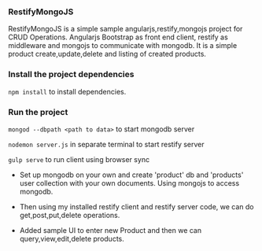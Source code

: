 ### RestifyMongoJS

RestifyMongoJS is a  simple sample angularjs,restify,mongojs project for CRUD Operations. Angularjs Bootstrap as front end client, restify as middleware and mongojs to communicate with mongodb. It is a simple product create,update,delete and listing of created products.

### Install the project dependencies
`npm install` to install dependencies.

### Run the project
`mongod --dbpath <path to data>` to start mongodb server

`nodemon server.js` in separate terminal to start restify server

`gulp serve` to run client using browser sync


* Set up mongodb on your own and create 'product' db and 'products' user collection with your own documents.
Using mongojs to access mongodb.

* Then using my installed restify client and restify server code, we can do get,post,put,delete operations.

* Added sample UI to enter new Product and then we can query,view,edit,delete products.


